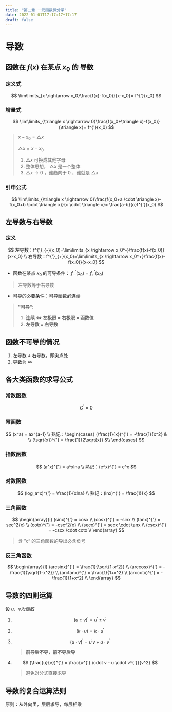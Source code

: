 ```yaml
---
title: "第二章 一元函数微分学"
date: 2022-01-01T17:17:17+17:17
draft: false
---
```


<!--more-->

# 导数

## 函数在 $f(x)$ 在某点 $x_0$ 的 导数

### 定义式

$$
\lim\limits_{x \rightarrow x_0}\frac{f(x)-f(x_0)}{x-x_0}= f^{'}(x_0)
$$

### 增量式

$$
\lim\limits_{\triangle x \rightarrow 0}\frac{f(x_0+\triangle x)-f(x_0)}{\triangle x}= f^{'}(x_0)
$$

>$x - x_0 = \triangle x$
>
>$\triangle x = x - x_0$
>
>1. $\triangle x$ 可换成其他字母
>2. 整体思想， $\triangle x$ 是一个整体
>3. $\triangle x \rightarrow 0$ ，谁趋向于 $0$ ，谁就是 $\triangle x$

### 引申公式

$$
\lim\limits_{\triangle x \rightarrow 0}\frac{f(x_0+a \cdot \triangle x)-f(x_0+b \cdot \triangle x)}{c \cdot \triangle x}= \frac{a-b}{c}f^{'}(x_0)
$$

## 左导数与右导数

### 定义

$$
左导数：f^{'}_{-}(x_0)=\lim\limits_{x \rightarrow x_0^-}\frac{f(x)-f(x_0)}{x-x_0} \\
右导数：f^{'}_{+}(x_0)=\lim\limits_{x \rightarrow x_0^+}\frac{f(x)-f(x_0)}{x-x_0}
$$

- 函数在某点 $x_0$ 的可导条件： $f^{'}_{-}(x_0) = f^{'}_{+}(x_0)$  

> 左导数等于右导数

- 可导的必要条件：可导函数必连续

> **"可导":**
>
> 1. **连续 $\Longleftrightarrow$ 左极限 = 右极限 = 函数值**
> 2. **左导数 = 右导数**

## 函数不可导的情况

1. 左导数 $\neq$ 右导数，即尖点处
2. 导数为 $\infty$

## 各大类函数的求导公式

### 常数函数

$$
C^{'} = 0
$$



### 幂函数

$$
(x^a) = ax^{a-1} \\ 
熟记：\begin{cases}
(\frac{1}{x})^{'} = -\frac{1}{x^2} & \\
(\sqrt{x})^{'} = \frac{1}{2\sqrt{x}} &\\
\end{cases}
$$

### 指数函数

$$
(a^x)^{'} = a^xlna \\
熟记：(e^x)^{'} = e^x
$$

### 对数函数

$$
(log_a^x)^{'} = \frac{1}{xlna} \\
熟记：(lnx)^{'} = \frac{1}{x}
$$

### 三角函数

$$
\begin{array}{l}
(sinx)^{'} = cosx \\
(cosx)^{'} = -sinx \\
(tanx)^{'} = sec^2{x} \\
(cotx)^{'} = -csc^2{x} \\ 
(secx)^{'} = secx \cdot tanx \\
(cscx)^{'} = -cscx \cdot cotx \\
\end{array}
$$

> 含 ”c“ 的三角函数的导出必含负号

### 反三角函数

$$
\begin{array}{l}
(arcsinx)^{'} = \frac{1}{\sqrt{1-x^2}} \\
(arccosx)^{'} = -\frac{1}{\sqrt{1-x^2}} \\
(arctanx)^{'} = \frac{1}{1+x^2} \\
(arccotx)^{'} = -\frac{1}{1+x^2} \\
\end{array}
$$

## 导数的四则运算

设 $u、v为函数$

1. $$
	(u \pm v)^{'} = u^{'} \pm v^{'}
	$$

2. $$
	(k \cdot u) = k \cdot u^{'}
	$$

3. $$
	(u \cdot v)^{'} = u^{'}v + u \cdot v^{'}
	$$
	
	> **前导后不导，前不导后导**

4. $$
	(\frac{u}{v})^{'} = \frac{u^{'} \cdot v - u \cdot v^{'}}{v^2}
	$$
	
	> 避免对分式直接求导

## 导数的复合运算法则

原则：从外向里，层层求导，每层相乘

